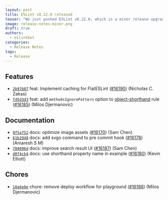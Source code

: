 ```yaml
---
layout: post
title: ESLint v8.22.0 released
teaser: "We just pushed ESLint v8.22.0, which is a minor release upgrade of ESLint. This release adds some new features and fixes several bugs found in the previous release."
image: release-notes-minor.png
draft: true
authors:
  - eslintbot
categories:
  - Release Notes
tags:
  - Release
---
```









## Features


* [`2b97607`](https://github.com/eslint/eslint/commit/2b97607675e1d0920a3abedd736e2ae00ed26d52) feat: Implement caching for FlatESLint ([#16190](https://github.com/eslint/eslint/issues/16190)) (Nicholas C. Zakas)
* [`fd5d3d3`](https://github.com/eslint/eslint/commit/fd5d3d37c97001fad1d9ae4386f76b3587cceba9) feat: add `methodsIgnorePattern` option to [object-shorthand](/docs/rules/object-shorthand) rule ([#16185](https://github.com/eslint/eslint/issues/16185)) (Milos Djermanovic)








## Documentation


* [`9f5a752`](https://github.com/eslint/eslint/commit/9f5a75206675f2404ad6733640cf05ab44b02274) docs: optimize image assets ([#16170](https://github.com/eslint/eslint/issues/16170)) (Sam Chen)
* [`61b2948`](https://github.com/eslint/eslint/commit/61b2948cb71ec505d2f7e904c7ad77ee1da64db2) docs: add svgo command to pre commit hook ([#16178](https://github.com/eslint/eslint/issues/16178)) (Amaresh  S M)
* [`784096d`](https://github.com/eslint/eslint/commit/784096d37808e59ce8cc07c3c18018b31a31c3f8) docs: improve search result UI ([#16187](https://github.com/eslint/eslint/issues/16187)) (Sam Chen)
* [`d0f4cb4`](https://github.com/eslint/eslint/commit/d0f4cb42e86b4b9c7bdf91e88a4ec0d36074f36b) docs: use shorthand property name in example ([#16180](https://github.com/eslint/eslint/issues/16180)) (Kevin Elliott)








## Chores


* [`10a6e0e`](https://github.com/eslint/eslint/commit/10a6e0e14488e4ae9ab267fb5db2ec0c5bb85d59) chore: remove deploy workflow for playground ([#16186](https://github.com/eslint/eslint/issues/16186)) (Milos Djermanovic)


